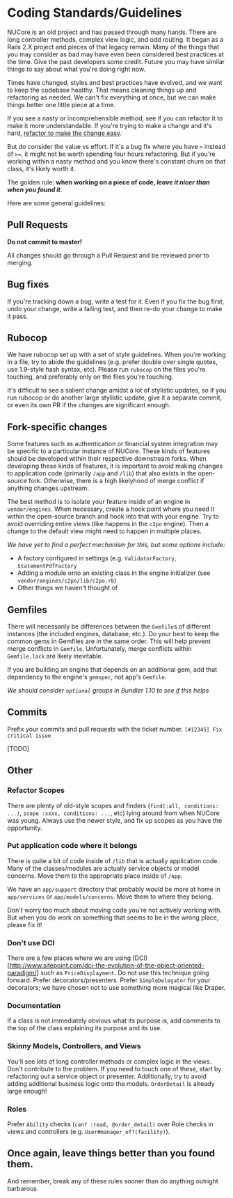 # Coding Standards/Guidelines

NUCore is an old project and has passed through many hands. There are long controller methods, complex view logic, and odd routing. It began as a Rails 2.X project and pieces of that legacy remain. Many of the things that you may consider as bad may have even been considered best practices at the time. Give the past developers some credit. Future you may have similar things to say about what you're doing right now.

Times have changed, styles and best practices have evolved, and we want to keep the codebase healthy. That means cleaning things up and refactoring as needed. We can't fix everything at once, but we can make things better one little piece at a time.

If you see a nasty or incomprehensible method, see if you can refactor it to make it more understandable. If you're trying to make a change and it's hard, [refactor to make the change easy](https://twitter.com/kentbeck/status/250733358307500032). 

But do consider the value vs effort. If it's a bug fix where you have `>` instead of `>=`, it might not be worth spending four hours refactoring. But if you're working within a nasty method and you know there's constant churn on that class, it's likely worth it.

The golden rule: **when working on a piece of code, _leave it nicer than when you found it_**.

Here are some general guidelines:

## Pull Requests

**Do not commit to master!**

All changes should go through a Pull Request and be reviewed prior to merging.

## Bug fixes

If you're tracking down a bug, write a test for it. Even if you fix the bug first, undo your change, write a failing test, and then re-do your change to make it pass.

## Rubocop

We have rubocop set up with a set of style guidelines. When you're working in a file,
try to abide the guidelines (e.g. prefer double over single quotes, use 1.9-style
hash syntax, etc). Please run `rubocop` on the files you're touching, and preferably only
on the files you're touching.

It's difficult to see a salient change amidst a lot of stylistic updates, so if you
run rubocop or do another large stylistic update, give it a separate commit, or even
its own PR if the changes are significant enough.

## Fork-specific changes

Some features such as authentication or financial system integration may be specific to
a particular instance of NUCore. These kinds of features should be developed within their 
respective downstream forks. When developing these kinds of features, it is important to
avoid making changes to application code (primarily `/app` and `/lib`) that also exists in
the open-source fork. Otherwise, there is a high likelyhood of merge conflict if anything
changes upstream.

The best method is to isolate your feature inside of an engine in `vendor/engines`. When 
necessary, create a hook point where you need it within the open-source branch and hook
into that with your engine. Try to avoid overriding entire views (like happens in the `c2po` engine). Then a change to the default view might need to happen in multiple places.

_We have yet to find a perfect mechanism for this, but some options include:_

* A factory configured in settings (e.g. `ValidatorFactory`, `StatementPdfFactory`
* Adding a module onto an existing class in the engine initializer (see `vendor/engines/c2po/lib/c2po.rb`)
* Other things we haven't thought of

## Gemfiles

There will necessarily be differences between the `Gemfile`s of different instances (the 
included engines, database, etc.). Do your best to keep the common gems in Gemfiles are in
the same order. This will help prevent merge conflicts in `Gemfile`. Unfortunately, merge
conflicts within `Gemfile.lock` are likely inevitable.

If you are building an engine that depends on an additional gem, add that dependency to the
engine's `gemspec`, not app's `Gemfile`.

_We should consider `optional` groups in Bundler 1.10 to see if this helps_

## Commits

Prefix your commits and pull requests with the ticket number. `[#12345] Fix critical issue`

[TODO]

## Other

### Refactor Scopes
There are plenty of old-style scopes and finders (`find(:all, conditions: ...)`, `scope :xxxx, conditions: ...`, etc) lying around from when NUCore was young. Always use the newer style, and fix up scopes as you have the opportunity.

### Put application code where it belongs
There is quite a bit of code inside of `/lib` that is actually application code. Many of the
classes/modules are actually service objects or model concerns. Move them to the appropriate
place inside of `/app`.

We have an `app/support` directory that probably would be more at home in `app/services` or `app/models/concerns`. Move them to where they belong.

Don't worry too much about moving code you're not actively working with. But when you do work on
something that seems to be in the wrong place, please fix it!

### Don't use DCI
There are a few places where we are using (DCI)[http://www.sitepoint.com/dci-the-evolution-of-the-object-oriented-paradigm/] such as `PriceDisplayment`. Do not use this technique going forward. Prefer decorators/presenters. Prefer `SimpleDelegator` for your decorators; we have
chosen not to use something more magical like Draper.

### Documentation
If a class is not immediately obvious what its purpose is, add comments to the top of the
class explaining its purpose and its use.

### Skinny Models, Controllers, and Views
You'll see lots of long controller methods or complex logic in the views. Don't contribute to the problem. If you need to touch one of these, start by refactoring out a service object or presenter. Additionally, try to avoid adding additional business logic onto the models. `OrderDetail` is already large enough!

### Roles
Prefer `Ability` checks (`can? :read, @order_detail)` over Role checks in views and controllers (e.g. `User#manager_of?(facility)`).

## Once again, leave things better than you found them.

And remember, break any of these rules sooner than do anything outright barbarous.
